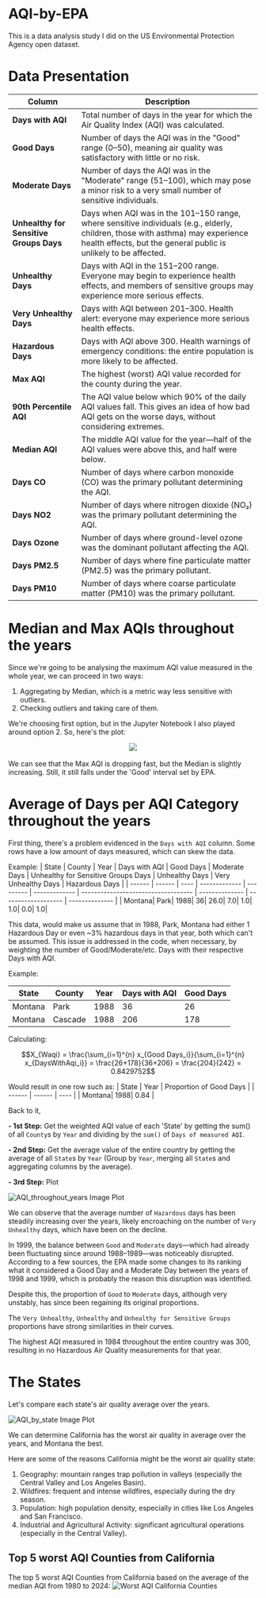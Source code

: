 # AQI-by-EPA
This is a data analysis study I did on the US Environmental Protection Agency open dataset.

# Data Presentation

| **Column**                              | **Description**                                                                                                                                                                                    |
| --------------------------------------- | -------------------------------------------------------------------------------------------------------------------------------------------------------------------------------------------------- |
| **Days with AQI**                       | Total number of days in the year for which the Air Quality Index (AQI) was calculated.                                                                                                             |
| **Good Days**                           | Number of days the AQI was in the "Good" range (0–50), meaning air quality was satisfactory with little or no risk.                                                                                |
| **Moderate Days**                       | Number of days the AQI was in the "Moderate" range (51–100), which may pose a minor risk to a very small number of sensitive individuals.                                                          |
| **Unhealthy for Sensitive Groups Days** | Days when AQI was in the 101–150 range, where sensitive individuals (e.g., elderly, children, those with asthma) may experience health effects, but the general public is unlikely to be affected. |
| **Unhealthy Days**                      | Days with AQI in the 151–200 range. Everyone may begin to experience health effects, and members of sensitive groups may experience more serious effects.                                          |
| **Very Unhealthy Days**                 | Days with AQI between 201–300. Health alert: everyone may experience more serious health effects.                                                                                                  |
| **Hazardous Days**                      | Days with AQI above 300. Health warnings of emergency conditions: the entire population is more likely to be affected.                                                                             |
| **Max AQI**                             | The highest (worst) AQI value recorded for the county during the year.                                                                                                                             |
| **90th Percentile AQI**                 | The AQI value below which 90% of the daily AQI values fall. This gives an idea of how bad AQI gets on the worse days, without considering extremes.                                                |
| **Median AQI**                          | The middle AQI value for the year—half of the AQI values were above this, and half were below.                                                                                                     |
| **Days CO**                             | Number of days where carbon monoxide (CO) was the primary pollutant determining the AQI.                                                                                                           |
| **Days NO2**                            | Number of days where nitrogen dioxide (NO₂) was the primary pollutant determining the AQI.                                                                                                         |
| **Days Ozone**                          | Number of days where ground-level ozone was the dominant pollutant affecting the AQI.                                                                                                              |
| **Days PM2.5**                          | Number of days where fine particulate matter (PM2.5) was the primary pollutant.                                                                                                                    |
| **Days PM10**                           | Number of days where coarse particulate matter (PM10) was the primary pollutant.                                                                                                                   |

# Median and Max AQIs throughout the years

Since we're going to be analysing the maximum AQI value measured in the whole year, we can proceed in two ways:

1. Aggregating by Median, which is a metric way less sensitive with outliers.
2. Checking outliers and taking care of them.

We're choosing first option, but in the Jupyter Notebook I also played around option 2. So, here's the plot:
</br>
<div align="center">
  <img src="plots/AQI_trends.png"/>
</div>
</br>
We can see that the Max AQI is dropping fast, but the Median is slightly increasing. Still, it still falls under the 'Good' interval set by EPA.

# Average of Days per AQI Category throughout the years

First thing, there's a problem evidenced in the `Days with AQI` column. Some rows have a low amount of days measured, which can skew the data.

Example:
| State  | County | Year | Days with AQI | Good Days | Moderate Days | Unhealthy for Sensitive Groups Days | Unhealthy Days | Very Unhealthy Days | Hazardous Days |
| ------ | ------ | ---- | ------------- | --------- | ------------- | ----------------------------------- | -------------- | ------------------- | -------------- |
| Montana|	  Park|	 1988|	           36|	     26.0|	          7.0|                                	1.0|	           1.0|	                 0.0|            	1.0|

This data, would make us assume that in 1988, Park, Montana had either 1 Hazardous Day or even ~3% hazardous days in that year, both which can't be assumed. This issue is addressed in the code, when necessary, by weighting the number of Good/Moderate/etc.  Days with their respective Days with AQI.

Example:

| State | County | Year | Days with AQI | Good Days |
| ------ | ------ | ---- | ------------- | --------- |
| Montana|	  Park|	 1988|	           36| 26        |
| Montana| Cascade|	 1988|	          206|   178     |

Calculating:

$$X_{Waqi} = \frac{\sum_{i=1}^{n} x_{Good Days_i}}{\sum_{i=1}^{n} x_{DaysWithAqi_i}} = \frac{26+178}{36+206} = \frac{204}{242} = 0.8429752$$

Would result in one row such as:
| State  | Year | Proportion of Good Days |
| ------ | ------ | ---- |
| Montana|	 1988| 0.84        |

Back to it,

**- 1st Step:** Get the weighted AQI value of each 'State' by getting the sum() of all `County`s by `Year` and dividing by the `sum()` of `Days of measured AQI`.

**- 2nd Step:** Get the average value of the entire country by getting the average of all `State`s by `Year` (Group by `Year`, merging all `State`s and aggregating columns by the average).

**- 3rd Step:** Plot

![AQI_throughout_years Image Plot](plots/AQI_throughout_years.png)

We can observe that the average number of `Hazardous` days has been steadily increasing over the years, likely encroaching on the number of `Very Unhealthy` days, which have been on the decline.

In 1999, the balance between `Good` and `Moderate` days—which had already been fluctuating since around 1988–1989—was noticeably disrupted. According to a few sources, the EPA made some changes to its ranking what it considered a Good Day and a Moderate Day between the years of 1998 and 1999, which is probably the reason this disruption was identified.

Despite this, the proportion of `Good` to `Moderate` days, although very unstably, has since been regaining its original proportions.

The `Very Unhealthy`, `Unhealthy` and `Unhealthy for Sensitive Groups` proportions have strong similarities in their curves.

The highest AQI measured in 1984 throughout the entire country was 300, resulting in no Hazardous Air Quality measurements for that year.

# The States

Let's compare each state's air quality average over the years.

![AQI_by_state Image Plot](plots/AQI_by_state.png)

We can determine California has the worst air quality in average over the years, and Montana the best.

Here are some of the reasons California might be the worst air quality state:
1. Geography: mountain ranges trap pollution in valleys (especially the Central Valley and Los Angeles Basin).
2. Wildfires: frequent and intense wildfires, especially during the dry season.
3. Population: high population density, especially in cities like Los Angeles and San Francisco.
4. Industrial and Agricultural Activity: significant agricultural operations (especially in the Central Valley).

## Top 5 worst AQI Counties from California
The top 5 worst AQI Counties from California based on the average of the median AQI from 1980 to 2024:
![Worst AQI California Counties](plots/CA_counties_ranking.png)
